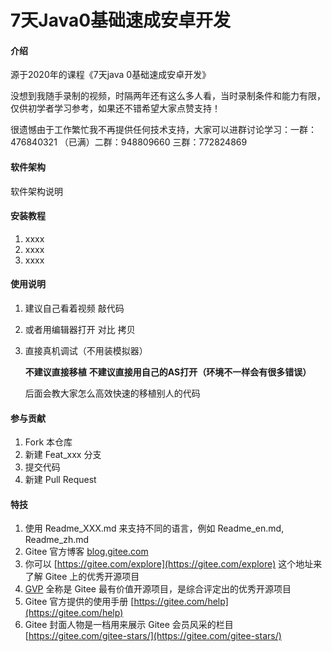 # 7天Java0基础速成安卓开发

#### 介绍
源于2020年的课程《7天java 0基础速成安卓开发》

没想到我随手录制的视频，时隔两年还有这么多人看，当时录制条件和能力有限，仅供初学者学习参考，如果还不错希望大家点赞支持！

很遗憾由于工作繁忙我不再提供任何技术支持，大家可以进群讨论学习：一群：476840321 （已满）二群：948809660  三群：772824869

#### 软件架构
软件架构说明


#### 安装教程

1.  xxxx
2.  xxxx
3.  xxxx

#### 使用说明

1. 建议自己看着视频  敲代码

2. 或者用编辑器打开 对比  拷贝

3. 直接真机调试（不用装模拟器）

   **不建议直接移植**
   **不建议直接用自己的AS打开（环境不一样会有很多错误）**

   后面会教大家怎么高效快速的移植别人的代码

#### 参与贡献

1.  Fork 本仓库
2.  新建 Feat_xxx 分支
3.  提交代码
4.  新建 Pull Request


#### 特技

1.  使用 Readme\_XXX.md 来支持不同的语言，例如 Readme\_en.md, Readme\_zh.md
2.  Gitee 官方博客 [blog.gitee.com](https://blog.gitee.com)
3.  你可以 [https://gitee.com/explore](https://gitee.com/explore) 这个地址来了解 Gitee 上的优秀开源项目
4.  [GVP](https://gitee.com/gvp) 全称是 Gitee 最有价值开源项目，是综合评定出的优秀开源项目
5.  Gitee 官方提供的使用手册 [https://gitee.com/help](https://gitee.com/help)
6.  Gitee 封面人物是一档用来展示 Gitee 会员风采的栏目 [https://gitee.com/gitee-stars/](https://gitee.com/gitee-stars/)
